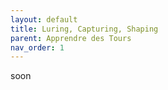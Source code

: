 ```yaml
---
layout: default
title: Luring, Capturing, Shaping
parent: Apprendre des Tours
nav_order: 1
---
```


soon
